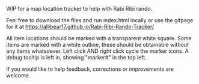 WIP for a map location tracker to help with Rabi Ribi rando.

Feel free to download the files and run index.html locally or use the 
gitpage for it at https://allibear17.github.io/Rabi-Ribi-Rando-Tracker/

All item locations should be marked with a transparent white square.
Some items are marked with a white outline, these should be obtainable without any items whatsoever.
Left click AND right click cycle the marker icons.
A debug tooltip is left in, showing "marker#" in the top left.

If you would like to help feedback, corrections or improvements are welcome.
